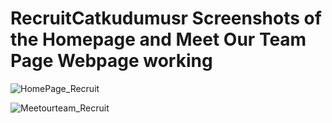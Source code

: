 # RecruitCatkudumusr Screenshots of the Homepage and Meet Our Team Page Webpage working

![HomePage_Recruit](https://github.com/user-attachments/assets/e77f2a4c-df36-49eb-926b-51af945792f4)


![Meetourteam_Recruit](https://github.com/user-attachments/assets/54102fe9-900a-4d35-92cc-8d716b5ef104)

